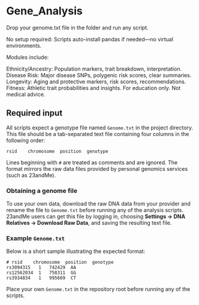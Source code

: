 # Gene_Analysis
Drop your genome.txt file in the folder and run any script.

No setup required: Scripts auto-install pandas if needed—no virtual environments.

Modules include:

Ethnicity/Ancestry: Population markers, trait breakdown, interpretation.
Disease Risk: Major disease SNPs, polygenic risk scores, clear summaries.
Longevity: Aging and protective markers, risk scores, recommendations.
Fitness: Athletic trait probabilities and insights.
For education only. Not medical advice.
## Required input

All scripts expect a genotype file named `Genome.txt` in the project
directory. This file should be a tab-separated text file containing four
columns in the following order:

```
rsid    chromosome  position  genotype
```

Lines beginning with `#` are treated as comments and are ignored. The
format mirrors the raw data files provided by personal genomics services
(such as 23andMe).

### Obtaining a genome file

To use your own data, download the raw DNA data from your provider and
rename the file to `Genome.txt` before running any of the analysis
scripts. 23andMe users can get this file by logging in, choosing
**Settings → DNA Relatives → Download Raw Data**, and saving the resulting
text file.

### Example `Genome.txt`

Below is a short sample illustrating the expected format:

```
# rsid    chromosome  position  genotype
rs3094315	1	742429	AA
rs12562034	1	758311	GG
rs3934834	1	995669	CT
```

Place your own `Genome.txt` in the repository root before running any of
the scripts.
